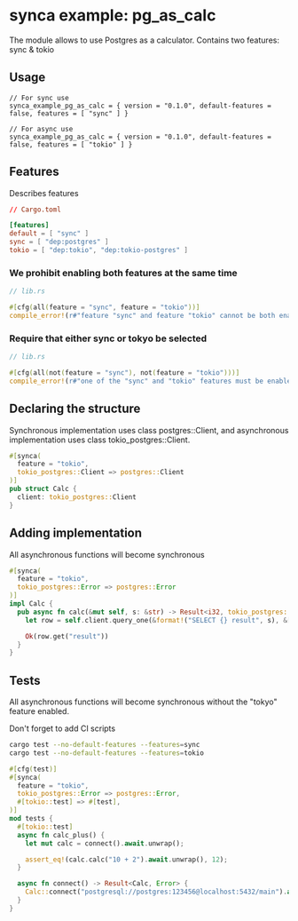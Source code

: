 # synca example: pg_as_calc

The module allows to use Postgres as a calculator. Contains two features: sync & tokio

## Usage

```
// For sync use
synca_example_pg_as_calc = { version = "0.1.0", default-features = false, features = [ "sync" ] }

// For async use
synca_example_pg_as_calc = { version = "0.1.0", default-features = false, features = [ "tokio" ] }
```

## Features

Describes features

```toml
// Cargo.toml

[features]
default = [ "sync" ]
sync = [ "dep:postgres" ]
tokio = [ "dep:tokio", "dep:tokio-postgres" ]
```

### We prohibit enabling both features at the same time

```rust
// lib.rs

#[cfg(all(feature = "sync", feature = "tokio"))]
compile_error!(r#"feature "sync" and feature "tokio" cannot be both enabled at the same time"#);
```

### Require that either sync or tokyo be selected

```rust
// lib.rs

#[cfg(all(not(feature = "sync"), not(feature = "tokio")))]
compile_error!(r#"one of the "sync" and "tokio" features must be enabled"#);
```

## Declaring the structure

Synchronous implementation uses class postgres::Client, 
and asynchronous implementation uses class tokio_postgres::Client.

```rust
#[synca(
  feature = "tokio",
  tokio_postgres::Client => postgres::Client
)]
pub struct Calc {
  client: tokio_postgres::Client
}
```

## Adding implementation

All asynchronous functions will become synchronous

```rust
#[synca(
  feature = "tokio",
  tokio_postgres::Error => postgres::Error
)]
impl Calc {
  pub async fn calc(&mut self, s: &str) -> Result<i32, tokio_postgres::Error> {
    let row = self.client.query_one(&format!("SELECT {} result", s), &[]).await?;

    Ok(row.get("result"))
  }
}
```

## Tests

All asynchronous functions will become synchronous without the "tokyo" feature enabled.

Don't forget to add CI scripts

```bash
cargo test --no-default-features --features=sync
cargo test --no-default-features --features=tokio
```

```rust
#[cfg(test)]
#[synca(
  feature = "tokio",
  tokio_postgres::Error => postgres::Error,
  #[tokio::test] => #[test],
)]
mod tests {
  #[tokio::test]
  async fn calc_plus() {
    let mut calc = connect().await.unwrap();

    assert_eq!(calc.calc("10 + 2").await.unwrap(), 12);
  }

  async fn connect() -> Result<Calc, Error> {
    Calc::connect("postgresql://postgres:123456@localhost:5432/main").await
  }
}
```